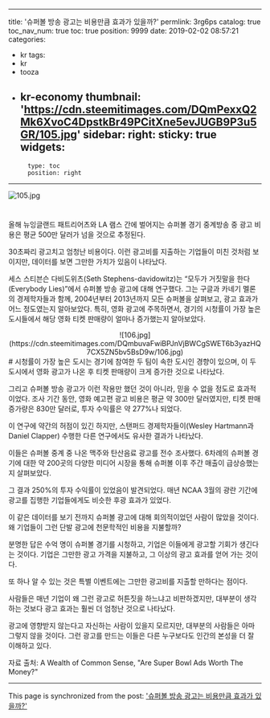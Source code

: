 
---
title: '슈퍼볼 방송 광고는 비용만큼 효과가 있을까?'
permlink: 3rg6ps
catalog: true
toc_nav_num: true
toc: true
position: 9999
date: 2019-02-02 08:57:21
categories:
- kr
tags:
- kr
- tooza
- kr-economy
thumbnail: 'https://cdn.steemitimages.com/DQmPexxQ2Mk6XvoC4DpstkBr49PCitXne5evJUGB9P3u5GR/105.jpg'
sidebar:
    right:
        sticky: true
widgets:
    -
        type: toc
        position: right
---


![105.jpg](https://cdn.steemitimages.com/DQmPexxQ2Mk6XvoC4DpstkBr49PCitXne5evJUGB9P3u5GR/105.jpg)
#
올해 뉴잉글랜드 패트리어츠와 LA 램스 간에 벌어지는 슈퍼볼 경기 중계방송 중 광고 비용은 평균 500만 달러가 넘을 것으로 추정된다.

30초짜리 광고치고 엄청난 비용이다. 이런 광고비를 지출하는 기업들이 미친 것처럼 보이지만, 데이터를 보면 그만한 가치가 있음이 나타났다.

​세스 스티븐슨 다비도위츠(Seth Stephens-davidowitz)는 “모두가 거짓말을 한다(Everybody Lies)”에서 슈퍼볼 방송 광고에 대해 연구했다. 그는 구글과 카네기 멜론의 경제학자들과 함께, 2004년부터 2013년까지 모든 슈퍼볼을 살펴보고, 광고 효과가 어느 정도였는지 알아보았다. 특히, 영화 광고에 주목하면서, 경기의 시청률이 가장 높은 도시들에서 해당 영화 티켓 판매량이 얼마나 증가했는지 알아보았다.

<center>
![106.jpg](https://cdn.steemitimages.com/DQmbuvaFwiBPJnVjBWCgSWET6b3yazHQ7CX5ZN5bv5BsD9w/106.jpg)
</center>
#
시청률이 가장 높은 도시는 경기에 참여한 두 팀이 속한 도시인 경향이 있으며, 이 두 도시에서 영화 광고가 나온 후 티켓 판매량이 크게 증가한 것으로 나타났다.

​그리고 슈퍼볼 방송 광고가 이런 작용만 했던 것이 아니라, 믿을 수 없을 정도로 효과적이었다. 조사 기간 동안, 영화 예고편 광고 비용은 평균 약 300만 달러였지만, 티켓 판매 증가량은 830만 달러로, 투자 수익률은 약 277%나 되었다.

​이 연구에 약간의 허점이 있긴 하지만, 스탠퍼드 경제학자들이(Wesley Hartmann과 Daniel Clapper) 수행한 다른 연구에서도 유사한 결과가 나타났다.

​이들은 슈퍼볼 중계 중 나온 맥주와 탄산음료 광고를 전수 조사했다. 6차례의 슈퍼볼 경기에 대한 약 200곳의 다양한 미디어 시장을 통해 슈퍼볼 이후 주간 매출이 급상승했는지 살펴보았다.

​그 결과 250%의 투자 수익률이 있었음이 발견되었다. 매년 NCAA 3월의 광란 기간에 광고를 집행한 기업들에게도 비슷한 후광 효과가 있었다.

​이 같은 데이터를 보기 전까지 슈퍼볼 광고에 대해 회의적이었던 사람이 많았을 것이다. 왜 기업들이 그런 단발 광고에 천문학적인 비용을 지불할까?

​분명한 답은 수억 명이 슈퍼볼 경기를 시청하고, 기업은 이들에게 광고할 기회가 생긴다는 것이다. 기업은 그만한 광고 가격을 지불하고, 그 이상의 광고 효과를 얻어 가는 것이다.

​또 하나 알 수 있는 것은 특별 이벤트에는 그만한 광고비를 지출할 만하다는 점이다.

​사람들은 매년 기업이 왜 그런 광고로 허튼짓을 하느냐고 비판하겠지만, 대부분이 생각하는 것보다 광고 효과는 훨씬 더 엄청난 것으로 나타났다.

​광고에 영향받지 않는다고 자신하는 사람이 있을지 모르지만, 대부분의 사람들은 아마 그렇지 않을 것이다. 그런 광고를 만드는 이들은 다른 누구보다도 인간의 본성을 더 잘 이해하고 있다.

​자료 출처: A Wealth of Common Sense, "Are Super Bowl Ads Worth The Money?"

- - -

This page is synchronized from the post: ['슈퍼볼 방송 광고는 비용만큼 효과가 있을까?'](https://steemit.com/@pius.pius/3rg6ps)
